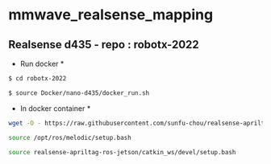 # mmwave_realsense_mapping
## Realsense d435 - repo : robotx-2022
* Run docker *
```bash
$ cd robotx-2022
```
```bash
$ source Docker/nano-d435/docker_run.sh
```
* In docker container *
```bash
wget -O - https://raw.githubusercontent.com/sunfu-chou/realsense-apriltag-ros-jetson/master/rs_at.bash | bash
```
```bash
source /opt/ros/melodic/setup.bash
```
```bash
source realsense-apriltag-ros-jetson/catkin_ws/devel/setup.bash
```
